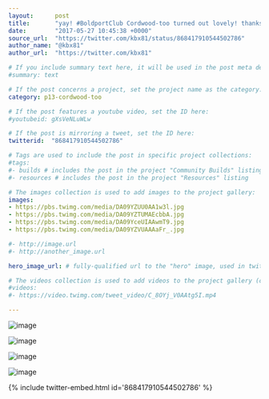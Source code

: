 ```yaml
---
layout:      post
title:       "yay! #BoldportClub Cordwood-too turned out lovely! thanks @boldport!"
date:        "2017-05-27 10:45:38 +0000"
source_url:  "https://twitter.com/kbx81/status/868417910544502786"
author_name: "@kbx81"
author_url:  "https://twitter.com/kbx81"

# If you include summary text here, it will be used in the post meta description instead of an excerpt from the post body
#summary: text

# If the post concerns a project, set the project name as the category:
category: p13-cordwood-too

# If the post features a youtube video, set the ID here:
#youtubeid: gXsVeNLuWLw

# If the post is mirroring a tweet, set the ID here:
twitterid:  "868417910544502786"

# Tags are used to include the post in specific project collections:
#tags:
#- builds # includes the post in the project "Community Builds" listing
#- resources # includes the post in the project "Resources" listing

# The images collection is used to add images to the project gallery:
images:
- https://pbs.twimg.com/media/DA09YZUU0AA1w3l.jpg
- https://pbs.twimg.com/media/DA09YZTUMAEcbbA.jpg
- https://pbs.twimg.com/media/DA09YceUIAAwmT9.jpg
- https://pbs.twimg.com/media/DA09YZVUAAAaFr_.jpg

#- http://image.url
#- http://another_image.url

hero_image_url: # fully-qualified url to the "hero" image, used in twitter cards for example

# The videos collection is used to add videos to the project gallery (currently only mp4):
#videos:
#- https://video.twimg.com/tweet_video/C_8OYj_V0AAtg5I.mp4

---
```


![image](https://pbs.twimg.com/media/DA09YZUU0AA1w3l.jpg)

![image](https://pbs.twimg.com/media/DA09YZTUMAEcbbA.jpg)

![image](https://pbs.twimg.com/media/DA09YceUIAAwmT9.jpg)

![image](https://pbs.twimg.com/media/DA09YZVUAAAaFr_.jpg)

{% include twitter-embed.html id='868417910544502786' %}



